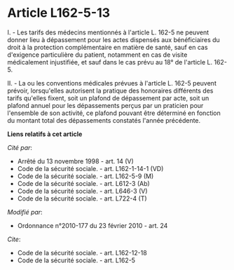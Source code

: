 # Article L162-5-13

I. - Les tarifs des médecins mentionnés à l'article L. 162-5 ne peuvent donner lieu à dépassement pour les actes dispensés
aux bénéficiaires du droit à la protection complémentaire en matière de santé, sauf en cas d'exigence particulière du
patient, notamment en cas de visite médicalement injustifiée, et sauf dans le cas prévu au 18° de l'article L. 162-5.

II. - La ou les conventions médicales prévues à l'article L. 162-5 peuvent prévoir, lorsqu'elles autorisent la pratique des
honoraires différents des tarifs qu'elles fixent, soit un plafond de dépassement par acte, soit un plafond annuel pour les
dépassements perçus par un praticien pour l'ensemble de son activité, ce plafond pouvant être déterminé en fonction du
montant total des dépassements constatés l'année précédente.

**Liens relatifs à cet article**

_Cité par_:

  - Arrêté du 13 novembre 1998 - art. 14 (V)
  - Code de la sécurité sociale. - art. L162-1-14-1 (VD)
  - Code de la sécurité sociale. - art. L162-5-9 (M)
  - Code de la sécurité sociale. - art. L612-3 (Ab)
  - Code de la sécurité sociale. - art. L646-3 (V)
  - Code de la sécurité sociale. - art. L722-4 (T)

_Modifié par_:

  - Ordonnance n°2010-177 du 23 février 2010 - art. 24

_Cite_:

  - Code de la sécurité sociale. - art. L162-12-18
  - Code de la sécurité sociale. - art. L162-5
